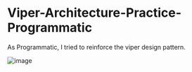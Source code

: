 # Viper-Architecture-Practice-Programmatic

As Programmatic, I tried to reinforce the viper design pattern.

![image](https://github.com/Batuhanirmali/Viper-Architecture-Example/assets/103661354/c16e760a-d910-4387-8b38-1b55715e7d34)
